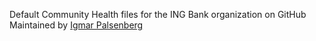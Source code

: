 Default Community Health files for the ING Bank organization on GitHub
Maintained by [Igmar Palsenberg](https://github.com/igmar)
